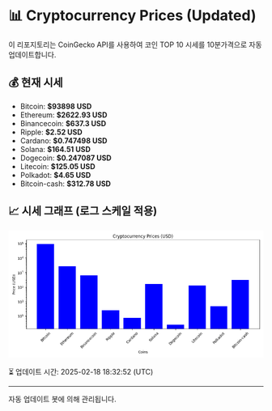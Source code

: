 
# 📊 Cryptocurrency Prices (Updated)

이 리포지토리는 CoinGecko API를 사용하여 코인 TOP 10 시세를 10분가격으로 자동 업데이트합니다.

## 💰 현재 시세
- Bitcoin: **$93898 USD**
- Ethereum: **$2622.93 USD**
- Binancecoin: **$637.3 USD**
- Ripple: **$2.52 USD**
- Cardano: **$0.747498 USD**
- Solana: **$164.51 USD**
- Dogecoin: **$0.247087 USD**
- Litecoin: **$125.05 USD**
- Polkadot: **$4.65 USD**
- Bitcoin-cash: **$312.78 USD**

## 📈 시세 그래프 (로그 스케일 적용)
![Crypto Prices](crypto_prices.png)

⏳ 업데이트 시간: 2025-02-18 18:32:52 (UTC)

---
자동 업데이트 봇에 의해 관리됩니다.
